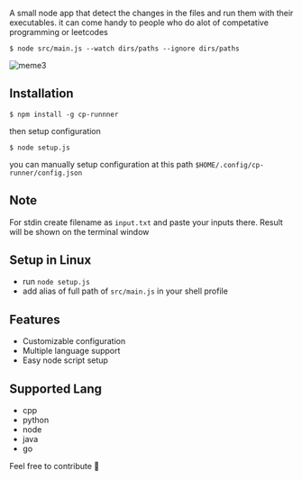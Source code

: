 A small node app that detect the changes in the files and run them with their executables.
it can come handy to people who do alot of competative programming or leetcodes

```shell
$ node src/main.js --watch dirs/paths --ignore dirs/paths
```
![meme3](https://user-images.githubusercontent.com/58474947/209993420-a149ce4b-515a-40b7-a066-4fca10ea6c4c.gif)

## Installation

```shell
$ npm install -g cp-runnner 
```
then setup configuration
```shell
$ node setup.js 
```
you can manually setup configuration at this path
`$HOME/.config/cp-runner/config.json`

## Note 
For stdin create filename as `input.txt` and paste your inputs there.
Result will be shown on the terminal window

## Setup in Linux
- run `node setup.js`
- add alias of full path of `src/main.js` in your shell profile 

## Features
- Customizable configuration
- Multiple language support
- Easy node script setup

## Supported Lang
- cpp
- python
- node
- java
- go


Feel free to contribute 🍻 




